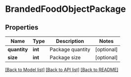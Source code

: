 # BrandedFoodObjectPackage

## Properties
Name | Type | Description | Notes
------------ | ------------- | ------------- | -------------
**quantity** | **int** | Package quantity | [optional] 
**size** | **int** | Package size | [optional] 

[[Back to Model list]](../../README.md#documentation-for-models) [[Back to API list]](../../README.md#documentation-for-api-endpoints) [[Back to README]](../../README.md)

